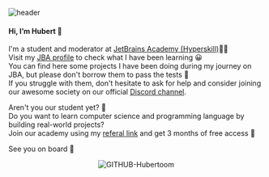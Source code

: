 ![header](https://capsule-render.vercel.app/api?type=waving&color=gradient&height=180&section=header&text=Hi%20there👋&fontSize=40)

 <h4>Hi, I’m Hubert 👋</h4>
 
 I'm a student and moderator at [JetBrains Academy (Hyperskill)](https://www.jetbrains.com/academy/)👨‍💻 <br/>
 Visit my [JBA profile](https://hyperskill.org/profile/67893004) to check what I have been learning 😀 <br/>
 You can find here some projects I have been doing during my journey on JBA, but please don't borrow them to pass the tests 🙈 <br/> 
 If you struggle with them, don't hesitate to ask for help and consider joining our awesome society on our official [Discord channel](https://discord.gg/ut6nEqu).

 Aren't you our student yet? 👀 <br/> 
 Do you want to learn computer science and programming language by building real-world projects? <br/>
 Join our academy using my [referal link](https://hyperskill.org/join/10654f9d7) and get 3 months of free access 🤗
 
 See you on board 👋
 
 <p align="center"> <img src="https://komarev.com/ghpvc/?username=GITHUB-Hubertoom&label=Profile%20views&color=33aaeb&style=flat" alt="GITHUB-Hubertoom" /> </p>
